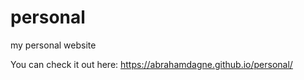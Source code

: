 # personal
my personal website


You can check it out here: https://abrahamdagne.github.io/personal/

